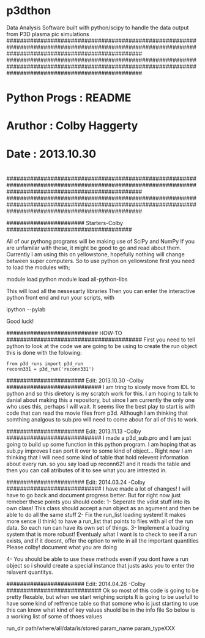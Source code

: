 p3dthon
=======

Data Analysis Software built with python/scipy to handle the data output from P3D plasma pic simulations 
########################################################################################################################################################
########################################################################################################################################################
#                                                                                                                                                      #
#                                                 Python Progs :  README                                                                               # 
#                                                 Aruthor      :  Colby Haggerty                                                                       #                     
#                                                 Date         :  2013.10.30                                                                           #
#                                                                                                                                                      #
########################################################################################################################################################
########################################################################################################################################################

####################### Starters-Colby #####################################

All of our pythong programs will be making use of SciPy and NumPy
If you are unfamilar with these, it might be good to go and read 
about them. Currently I am using this on yellowstone, hopefully 
nothing will change between super computers. So to use python on
yellowstone first you need to load the modules with;

module load python
module load all-python-libs

This will load all the nessesarty libraries
Then you can enter the interactive python front end
and run your scripts, with

ipython --pylab

Good luck!

########################### HOW-TO ########################################
First you need to tell python to look at the code we are going to be using 
to create the run object this is done with the folowing:

    from p3d_runs import p3d_run
    reconn331 = p3d_run('reconn331')




####################### Edit: 2013.10.30 -Colby ############################
I am tring to slowly move from IDL to python and so this diretory is my scratch work for this.
I am hoping to talk to danial about making this a repository, but since I am currently the only
one who uses this, perhaps I will wait. It seems like the best play to start is with code
that can read the movie files from p3d. Although I am thinking that somthing analgous to
sub.pro will need to come about for all of this to work. 

####################### Edit: 2013.11.13 -Colby ############################
I made a p3d_sub.pro and I am just going to build up some function in this python program.
I am hoping that as sub.py improves I can port it over to some kind of object...
Right now I am thinking that I will need some kind of table that hold relevent information
about every run. so you say load up reconn621 and it reads the table and then you can call
atributes of it to see what you are intrested in.

####################### Edit: 2014.03.24 -Colby ############################
I have made a lot of changes! I will have to go back and document progress better.
But for right now just remeber these points you should code:
1- Seperate the vdist stuff into its own class!
    This class should accept a run object as an agument and then be able to do all the same stuff
2- Fix the run_list loading system!
    It makes more sence (I think) to have a run_list that points to files with all of the run data.
    So each run can have its own set of things.
3- Implement a loading system that is more robust!
    Eventualy what I want is to check to see if a run exists, and if it doesnt, offer the option
    to write in all the important quantities
Please colby! document what you are doing

4- You should be able to use these methods even if you dont have a run object so i should create a special instance
    that justs asks you to enter the relavent quantitys.

####################### Edit: 2014.04.26 -Colby ############################
Ok so most of this code is going to be pretty flexable, but when we start wrighing scripts
It is going to be usefull to have some kind of reffrence table so that somone who is
just starting to use this can know what kind of key values shuold be in the info file
So below is a working list of some of thoes values

run_dir path/where/all/data/is/stored
param_name param_typeXXX
